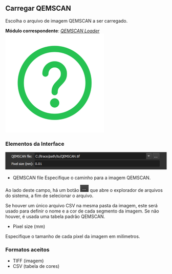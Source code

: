 ## Carregar QEMSCAN

Escolha o arquivo de imagem QEMSCAN a ser carregado.

**Módulo correspondente**: *[QEMSCAN Loader](../Modulos/QemscanLoader.md)*
<a href="../Modulos/QemscanLoader.html">
    <img alt="Know More" src="../../assets/icons/saiba_mais.svg" class="know-more-icon">
</a>

### Elementos da Interface

![Carregar QEMSCAN](images/load_qemscan.png)

- QEMSCAN file
Especifique o caminho para a imagem QEMSCAN.

Ao lado deste campo, há um botão ![Procurar arquivo](images/find_file.png) que abre o explorador de arquivos do sistema, a fim de selecionar o arquivo.

Se houver um único arquivo CSV na mesma pasta da imagem, este será usado para definir o nome e a cor de cada segmento da imagem. Se não houver, é usada uma tabela padrão QEMSCAN.

-  Pixel size (mm)

Especifique o tamanho de cada pixel da imagem em milímetros.

### Formatos aceitos

- TIFF (imagem)
- CSV (tabela de cores)